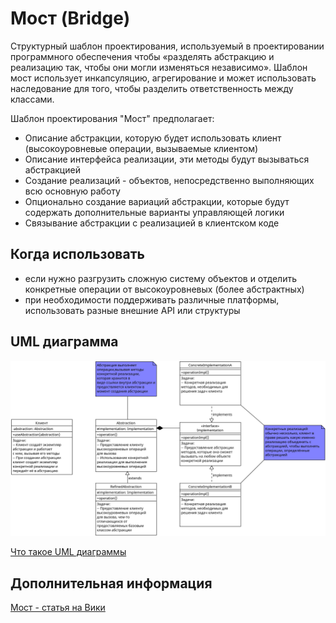 # Мост (Bridge)

Структурный шаблон проектирования, используемый в проектировании программного обеспечения чтобы «разделять абстракцию и реализацию так, чтобы они могли изменяться независимо». Шаблон мост использует инкапсуляцию, агрегирование и может использовать наследование для того, чтобы разделить ответственность между классами.

Шаблон проектирования "Мост" предполагает:

- Описание абстракции, которую будет использовать клиент
  (высокоуровневые операции, вызываемые клиентом)
- Описание интерфейса реализации, эти методы будут вызываться абстракцией
- Создание реализаций - объектов, непосредственно выполняющих всю
  основную работу
- Опционально создание вариаций абстракции, которые будут содержать
  дополнительные варианты управляющей логики
- Связывание абстракции с реализацией в клиентском коде

## Когда использовать

- если нужно разгрузить сложную систему объектов и отделить конкретные операции
  от высокоуровневых (более абстрактных)
- при необходимости поддерживать различные платформы, использовать
  разные внешние API или структуры

## UML диаграмма

![UML диаграмма моста](https://github.com/evgenylyozin/patterns/blob/6bd4dee6b7186d8703f4f3d8f852e72d185ae545/docs/oop-patterns/uml-diagrams/bridge.png)

[Что такое UML диаграммы](https://github.com/evgenylyozin/patterns/blob/6bd4dee6b7186d8703f4f3d8f852e72d185ae545/docs/diagram.md)

## Дополнительная информация

[Мост - статья на Вики](<https://ru.wikipedia.org/wiki/%D0%9C%D0%BE%D1%81%D1%82_(%D1%88%D0%B0%D0%B1%D0%BB%D0%BE%D0%BD_%D0%BF%D1%80%D0%BE%D0%B5%D0%BA%D1%82%D0%B8%D1%80%D0%BE%D0%B2%D0%B0%D0%BD%D0%B8%D1%8F)>)
